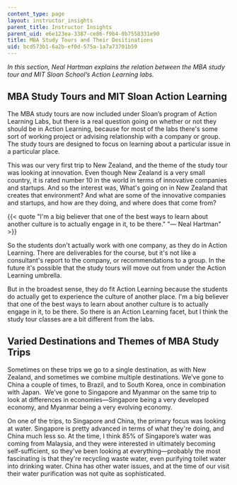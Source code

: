 ```yaml
---
content_type: page
layout: instructor_insights
parent_title: Instructor Insights
parent_uid: e6e123ea-3387-ce86-f9b4-0b7558331e90
title: MBA Study Tours and Their Desitinations
uid: bcd573b1-6a2b-ef0d-575a-1a7a73701b59
---
```


_In this section, Neal Hartman explains the relation between the MBA study tour and MIT Sloan School’s Action Learning labs._

MBA Study Tours and MIT Sloan Action Learning
---------------------------------------------

The MBA study tours are now included under Sloan’s program of Action Learning Labs, but there is a real question going on whether or not they should be in Action Learning, because for most of the labs there's some sort of working project or advising relationship with a company or group. The study tours are designed to focus on learning about a particular issue in a particular place.

This was our very first trip to New Zealand, and the theme of the study tour was looking at innovation. Even though New Zealand is a very small country, it is rated number 10 in the world in terms of innovative companies and startups. And so the interest was, What's going on in New Zealand that creates that environment? And what are some of the innovative companies and startups, and how are they doing, and where does that come from?

{{< quote "I'm a big believer that one of the best ways to learn about another culture is to actually engage in it, to be there." "— Neal Hartman" >}}

So the students don't actually work with one company, as they do in Action Learning. There are deliverables for the course, but it's not like a consultant's report to the company, or recommendations to a group. In the future it's possible that the study tours will move out from under the Action Learning umbrella.

But in the broadest sense, they do fit Action Learning because the students do actually get to experience the culture of another place. I'm a big believer that one of the best ways to learn about another culture is to actually engage in it, to be there. So there is an Action Learning facet, but I think the study tour classes are a bit different from the labs.

Varied Destinations and Themes of MBA Study Trips
-------------------------------------------------

Sometimes on these trips we go to a single destination, as with New Zealand, and sometimes we combine multiple destinations. We’ve gone to China a couple of times, to Brazil, and to South Korea, once in combination with Japan.  We’ve gone to Singapore and Myanmar on the same trip to look at differences in economies—Singapore being a very developed economy, and Myanmar being a very evolving economy. 

On one of the trips, to Singapore and China, the primary focus was looking at water. Singapore is pretty advanced in terms of what they're doing, and China much less so. At the time, I think 85% of Singapore’s water was coming from Malaysia, and they were interested in ultimately becoming self-sufficient, so they've been looking at everything—probably the most fascinating is that they're recycling waste water, even purifying toilet water into drinking water. China has other water issues, and at the time of our visit their water purification was not quite as sophisticated.